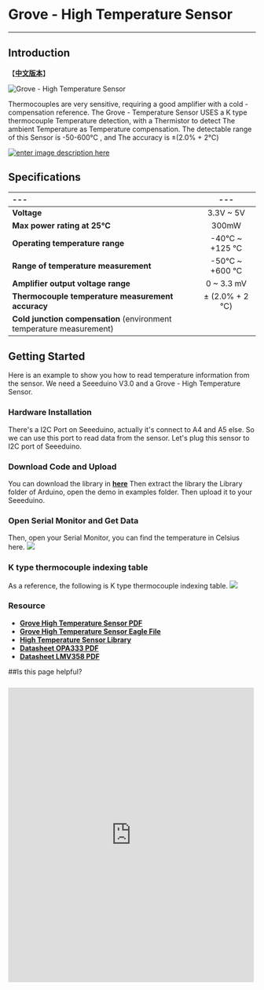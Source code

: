 # Grove - High Temperature Sensor
----------
## Introduction ##
【**[中文版本](http://www.seeedstudio.com/wiki/Grove_-_High_Temperature_Sensor_%E4%BC%A0%E6%84%9F%E5%99%A8)**】

![Grove - High Temperature Sensor](https://statics3.seeedstudio.com/product/High%20Temperature%20Sensor_01.jpg)

Thermocouples are very sensitive, requiring a good amplifier with a cold - compensation reference. The Grove - Temperature Sensor USES a K type thermocouple Temperature detection, with a Thermistor to detect The ambient Temperature as Temperature compensation. The detectable range of this Sensor is -50-600℃ , and The accuracy is ±(2.0% + 2℃)

[![enter image description here](http://www.seeedstudio.com/wiki/images/thumb/d/d0/Get_One_Now_Banner.png/150px-Get_One_Now_Banner.png)](http://www.seeedstudio.com/depot/Breakout-for-LinkIt-Smart-7688-v20-p-2641.html)

## Specifications ##
|---|---
|:---|:---:
|**Voltage**|3.3V ~ 5V
|**Max power rating at 25℃** |300mW
|**Operating temperature range**|-40℃ ~ +125 ℃
|**Range of temperature measurement** | -50℃ ~ +600 ℃
|**Amplifier output voltage range** | 0 ~ 3.3 mV 
|**Thermocouple temperature measurement accuracy** | ± (2.0% + 2 ℃)
|**Cold junction compensation** (environment temperature measurement) 


## Getting Started ##
Here is an example to show you how to read temperature information from the sensor.
We need a Seeeduino V3.0 and a Grove - High Temperature Sensor.

### Hardware Installation ###
There's a I2C Port on Seeeduino, actually it's connect to A4 and A5 else. So we can use this port to read data from the sensor.
Let's plug this sensor to I2C port of Seeeduino.

### Download Code and Upload ###
You can download the library in **[here](https://github.com/Seeed-Studio/Grove_HighTemp_Sensor/archive/master.zip)**
Then extract the library the Library folder of Arduino, open the demo in examples folder.
Then upload it to your Seeeduino.

### Open Serial Monitor and Get Data ###
Then, open your Serial Monitor, you can find the temperature in Celsius here.
![](http://www.seeedstudio.com/wiki/images/1/13/Htsdata.jpg)

### K type thermocouple indexing table ###
As a reference, the following is K type thermocouple indexing table. 
![](http://www.seeedstudio.com/wiki/images/7/74/Ktype.jpg)

### Resource ###
- **[Grove High Temperature Sensor PDF](http://www.seeedstudio.com/wiki/images/1/17/Grove_-_High_Temperature_Sensor_v1.0.pdf)**
- **[Grove High Temperature Sensor Eagle File](http://www.seeedstudio.com/wiki/images/2/24/Grove_-_High_Temperature_Sensor_v1.0_20140225.zip)**
- **[High Temperature Sensor Library](https://github.com/Seeed-Studio/Grove_HighTemp_Sensor)**
- **[Datasheet OPA333 PDF](http://www.ti.com/lit/ds/symlink/opa333.pdf)**
- **[Datasheet LMV358 PDF](http://www.seeedstudio.com/wiki/images/6/6e/Lmv358.pdf)**

##Is this page helpful?
<iframe style="height: 600px; width: 500px; margin: 10px 0 10px;" allowTransparency="true" src="https://www.surveymonkey.com/r/LJWFSQN" frameborder="0"></iframe>
